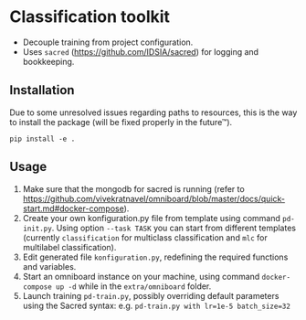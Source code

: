 # Classification toolkit

 * Decouple training from project configuration.
 * Uses `sacred` (https://github.com/IDSIA/sacred) for logging and bookkeeping.

## Installation

Due to some unresolved issues regarding paths to resources, this is the way to
install the package (will be fixed properly in the future™).

`pip install -e .`

## Usage

 1. Make sure that the mongodb for sacred is running (refer to
    https://github.com/vivekratnavel/omniboard/blob/master/docs/quick-start.md#docker-compose).
 2. Create your own konfiguration.py file from template using command
    `pd-init.py`. Using option `--task TASK` you can start from different
    templates (currently `classification` for multiclass classification and
    `mlc` for multilabel classification).
 3. Edit generated file `konfiguration.py`, redefining the required functions
    and variables.
 4. Start an omniboard instance on your machine, using command
    `docker-compose up -d` while in the `extra/omniboard` folder.
 5. Launch training `pd-train.py`, possibly overriding default parameters using
    the Sacred syntax: e.g. `pd-train.py with lr=1e-5 batch_size=32`
